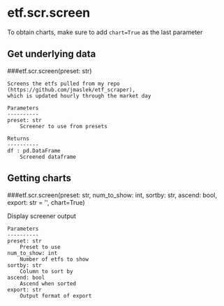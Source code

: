 # etf.scr.screen

To obtain charts, make sure to add `chart=True` as the last parameter

## Get underlying data 
###etf.scr.screen(preset: str)


    Screens the etfs pulled from my repo (https://github.com/jmaslek/etf_scraper),
    which is updated hourly through the market day

    Parameters
    ----------
    preset: str
        Screener to use from presets

    Returns
    ----------
    df : pd.DataFrame
        Screened dataframe

## Getting charts 
###etf.scr.screen(preset: str, num_to_show: int, sortby: str, ascend: bool, export: str = '', chart=True)

Display screener output

    Parameters
    ----------
    preset: str
        Preset to use
    num_to_show: int
        Number of etfs to show
    sortby: str
        Column to sort by
    ascend: bool
        Ascend when sorted
    export: str
        Output format of export

